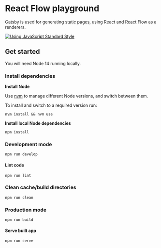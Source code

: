 # React Flow playground

[Gatsby](https://www.gatsbyjs.org/) is used for generating static pages, using [React](https://www.reactjs.org/) and [React Flow](https://reactflow.dev/) as a renderers.

[![Using JavaScript Standard Style](https://cdn.rawgit.com/standard/standard/master/badge.svg)](http://standardjs.com/)

## Get started

You will need Node 14 running locally.

### Install dependencies

**Install Node**

Use [nvm](https://github.com/nvm-sh/nvm/) to manage different Node versions, and switch between them.

To install and switch to a required version run:

    nvm install && nvm use

**Install local Node dependencies**

    npm install

### Development mode

    npm run develop

#### Lint code

    npm run lint

### Clean cache/build directories

    npm run clean

### Production mode

    npm run build

#### Serve built app

    npm run serve
